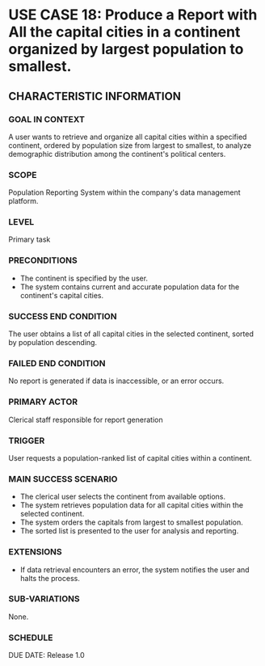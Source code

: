 # USE CASE 18: Produce a Report with All the capital cities in a continent organized by largest population to smallest.

## CHARACTERISTIC INFORMATION

### GOAL IN CONTEXT

A user wants to retrieve and organize all capital cities within a specified continent, ordered by population size from largest to smallest, to analyze demographic distribution among the continent's political centers.

### SCOPE

Population Reporting System within the company's data management platform.

### LEVEL

Primary task

### PRECONDITIONS

- The continent is specified by the user.
- The system contains current and accurate population data for the continent's capital cities.

### SUCCESS END CONDITION

The user obtains a list of all capital cities in the selected continent, sorted by population descending.

### FAILED END CONDITION

No report is generated if data is inaccessible, or an error occurs.

### PRIMARY ACTOR

Clerical staff responsible for report generation

### TRIGGER

User requests a population-ranked list of capital cities within a continent.

### MAIN SUCCESS SCENARIO

- The clerical user selects the continent from available options.
- The system retrieves population data for all capital cities within the selected continent.
- The system orders the capitals from largest to smallest population.
- The sorted list is presented to the user for analysis and reporting.

### EXTENSIONS

- If data retrieval encounters an error, the system notifies the user and halts the process.

### SUB-VARIATIONS

None.

### SCHEDULE

DUE DATE: Release 1.0

